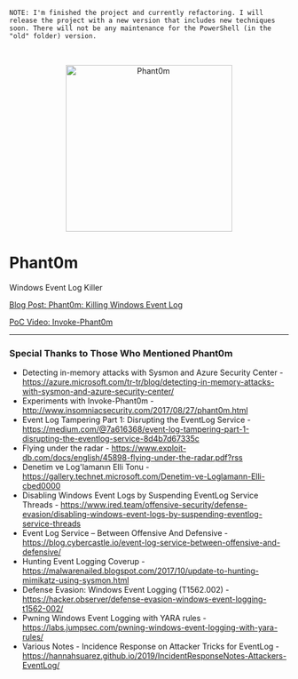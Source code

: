 `NOTE: I'm finished the project and currently refactoring. I will release the project with a new version that includes new techniques soon. There will not be any maintenance for the PowerShell (in the "old" folder) version. `

<p align="center">&nbsp;</p>
<p align="center"><img src="https://raw.githubusercontent.com/hlldz/Phant0m/master/images/phant0m.png" alt="Phant0m" width="300"></p>

# Phant0m
Windows Event Log Killer

[Blog Post: Phant0m: Killing Windows Event Log](https://artofpwn.com/2017/06/05/phant0m-killing-windows-event-log.html)

[PoC Video: Invoke-Phant0m](https://www.youtube.com/watch?v=PF0-tZWCmpc)

---

### Special Thanks to Those Who Mentioned Phant0m
* Detecting in-memory attacks with Sysmon and Azure Security Center - https://azure.microsoft.com/tr-tr/blog/detecting-in-memory-attacks-with-sysmon-and-azure-security-center/
* Experiments with Invoke-Phant0m - http://www.insomniacsecurity.com/2017/08/27/phant0m.html
* Event Log Tampering Part 1: Disrupting the EventLog Service - https://medium.com/@7a616368/event-log-tampering-part-1-disrupting-the-eventlog-service-8d4b7d67335c
* Flying under the radar - https://www.exploit-db.com/docs/english/45898-flying-under-the-radar.pdf?rss
* Denetim ve Log'lamanın Elli Tonu - https://gallery.technet.microsoft.com/Denetim-ve-Loglamann-Elli-cbed0000
* Disabling Windows Event Logs by Suspending EventLog Service Threads - https://www.ired.team/offensive-security/defense-evasion/disabling-windows-event-logs-by-suspending-eventlog-service-threads
* Event Log Service – Between Offensive And Defensive - https://blog.cybercastle.io/event-log-service-between-offensive-and-defensive/
* Hunting Event Logging Coverup - https://malwarenailed.blogspot.com/2017/10/update-to-hunting-mimikatz-using-sysmon.html
* Defense Evasion: Windows Event Logging (T1562.002) - https://hacker.observer/defense-evasion-windows-event-logging-t1562-002/
* Pwning Windows Event Logging with YARA rules - https://labs.jumpsec.com/pwning-windows-event-logging-with-yara-rules/
* Various Notes - Incidence Response on Attacker Tricks for EventLog - https://hannahsuarez.github.io/2019/IncidentResponseNotes-Attackers-EventLog/
